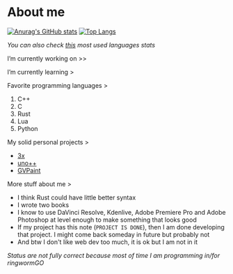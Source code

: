 # About me
[![Anurag's GitHub stats](https://github-readme-stats.vercel.app/api?username=Andrej123456789&theme=monokai)](https://github.com/anuraghazra/github-readme-stats)
[![Top Langs](https://github-readme-stats.vercel.app/api/top-langs/?username=Andrej123456789&theme=monokai&layout=compact)](https://github.com/anuraghazra/github-readme-stats)

*You can also check [this](http://ionicabizau.github.io/github-profile-languages/?user=andrej123456789) most used languages stats*

I’m currently working on  >>

   
I’m currently learning >
            
Favorite programming languages >
   1. C++
   2. C
   3. Rust
   4. Lua
   5. Python
   
My solid personal projects >
- [3x](https://github.com/Andrej123456789/3x)
- [uno++](https://github.com/Andrej123456789/uno)
- [GVPaint](https://github.com/Andrej123456789/GVPaint)
   
More stuff about me > 
- I think Rust could have little better syntax
- I wrote two books
- I know to use DaVinci Resolve, Kdenlive, Adobe Premiere Pro and Adobe Photoshop at level enough to make something that looks good
- If my project has this note (`PROJECT IS DONE`), then I am done developing that project. I might come back someday in future but probably not
- And btw I don't like web dev too much, it is ok but I am not in it

*Status are not fully correct because most of time I am programming in/for ringwormGO*
